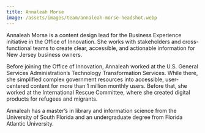 ```yaml
---
title: Annaleah Morse
image: /assets/images/team/annaleah-morse-headshot.webp
---
```


Annaleah Morse is a content design lead for the Business Experience initiative in the Office of Innovation. She works with stakeholders and cross-functional teams to create clear, accessible, and actionable information for New Jersey business owners.

Before joining the Office of Innovation, Annaleah worked at the U.S. General Services Administration’s Technology Transformation Services. While there, she simplified complex government resources into accessible, user-centered content for more than 1 million monthly users. Before that, she worked at the International Rescue Committee, where she created digital products for refugees and migrants.

Annaleah has a master’s in library and information science from the University of South Florida and an undergraduate degree from Florida Atlantic University. 

